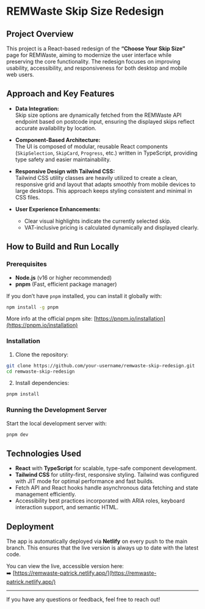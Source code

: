 
# REMWaste Skip Size Redesign

## Project Overview

This project is a React-based redesign of the **“Choose Your Skip Size”** page for REMWaste, aiming to modernize the user interface while preserving the core functionality. The redesign focuses on improving usability, accessibility, and responsiveness for both desktop and mobile web users.

## Approach and Key Features

- **Data Integration:**  
  Skip size options are dynamically fetched from the REMWaste API endpoint based on postcode input, ensuring the displayed skips reflect accurate availability by location.

- **Component-Based Architecture:**  
  The UI is composed of modular, reusable React components (`SkipSelection`, `SkipCard`, `Progress`, etc.) written in TypeScript, providing type safety and easier maintainability.

- **Responsive Design with Tailwind CSS:**  
  Tailwind CSS utility classes are heavily utilized to create a clean, responsive grid and layout that adapts smoothly from mobile devices to large desktops. This approach keeps styling consistent and minimal in CSS files.

- **User Experience Enhancements:**  
  - Clear visual highlights indicate the currently selected skip.  
  - VAT-inclusive pricing is calculated dynamically and displayed clearly.


## How to Build and Run Locally

### Prerequisites

- **Node.js** (v16 or higher recommended)  
- **pnpm** (Fast, efficient package manager)  

If you don’t have `pnpm` installed, you can install it globally with:

```bash
npm install -g pnpm
```

More info at the official pnpm site: [https://pnpm.io/installation](https://pnpm.io/installation)

### Installation

1. Clone the repository:

```bash
git clone https://github.com/your-username/remwaste-skip-redesign.git
cd remwaste-skip-redesign
```

2. Install dependencies:

```bash
pnpm install
```

### Running the Development Server

Start the local development server with:

```bash
pnpm dev
```



## Technologies Used

- **React** with **TypeScript** for scalable, type-safe component development.  
- **Tailwind CSS** for utility-first, responsive styling. Tailwind was configured with JIT mode for optimal performance and fast builds.  
- Fetch API and React hooks handle asynchronous data fetching and state management efficiently.  
- Accessibility best practices incorporated with ARIA roles, keyboard interaction support, and semantic HTML.

## Deployment

The app is automatically deployed via **Netlify** on every push to the main branch. This ensures that the live version is always up to date with the latest code.

You can view the live, accessible version here:  
➡️ [https://remwaste-patrick.netlify.app/](https://remwaste-patrick.netlify.app/)

---

If you have any questions or feedback, feel free to reach out!
